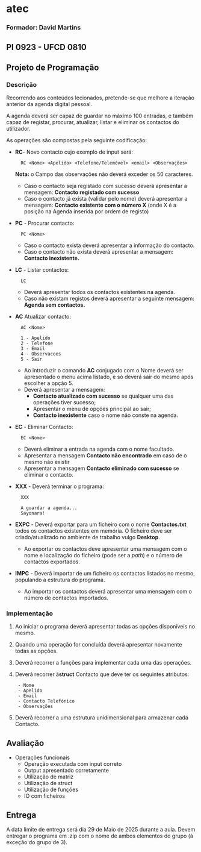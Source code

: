 # atec

### Formador: David Martins

## PI 0923 - UFCD 0810


## Projeto de Programação


### Descrição

Recorrendo aos conteúdos lecionados, pretende-se que melhore a iteração anterior da agenda digital pessoal.

A agenda deverá ser capaz de guardar no máximo 100 entradas, e também capaz de registar, procurar, atualizar, listar e eliminar os contactos do utilizador.

As operações são compostas pela seguinte codificação:

- **RC**- Novo contacto cujo exemplo de input será:

		RC <Nome> <Apelido> <Telefone/Telemóvel> <email> <Observações>
		
	**Nota:** o Campo das observações não deverá exceder os 50 caracteres.

	+	Caso o contacto seja registado com sucesso deverá apresentar a mensagem: **Contacto registado com sucesso**
	+	Caso o contacto já exista (validar pelo nome) deverá apresentar a mensagem: **Contacto existente com o número X** (onde X é a posição na Agenda inserida por ordem de registo)
	
- **PC** - Procurar contacto:
	
		PC <Nome>
		
	- Caso o contacto exista deverá apresentar a informação do contacto.
	- Caso o contacto não exista deverá apresentar a mensagem: **Contacto inexistente.**
	
- **LC** - Listar contactos:

		LC
		
	- Deverá apresentar todos os contactos existentes na agenda.
	- Caso não existam registos deverá apresentar a seguinte mensagem: **Agenda sem contactos.**
	
- **AC** Atualizar contacto:

		AC <Nome>
		
		1 - Apelido
		2 - Telefone
		3 - Email
		4 - Observacoes
		5 - Sair
		
	- Ao introduzir o comando **AC** conjugado com o Nome deverá ser apresentado o menu acima listado, e só deverá sair do mesmo após escolher a opção 5.
	- Deverá apresentar a mensagem: 
		- **Contacto atualizado com sucesso** se qualquer uma das operações tiver sucesso; 
		- Apresentar o menu de opções principal ao sair;
		- **Contacto inexistente** caso o nome não conste na agenda.
		
- **EC** - Eliminar Contacto:

		EC <Nome>
		
	- Deverá eliminar a entrada na agenda com o nome facultado.
	- Apresentar a mensagem **Contacto não encontrado** em caso de o mesmo não existir
	- Apresentar a mensagem **Contacto eliminado com sucesso** se eliminar o contacto.
	
	
- **XXX** - Deverá terminar o programa:

		XXX  
		  
		A guardar a agenda...
		Sayonara!
		
- **EXPC** - Deverá exportar para um ficheiro com o nome **Contactos.txt** todos os contactos existentes em memória. O ficheiro deve ser criado/atualizado no ambiente de trabalho vulgo **Desktop**.
	+ Ao exportar os contactos deve apresentar uma mensagem com o nome e localização do ficheiro (pode ser a *path*) e o número de contactos exportados.


- **IMPC** - Deverá importar de um ficheiro os contactos listados no mesmo, populando a estrutura do programa.
	+ Ao importar os contactos deverá apresentar uma mensagem com o número de contactos importados.
		
		
### Implementação


1) Ao iniciar o programa deverá apresentar todas as opções disponíveis no mesmo.
2) Quando uma operação for concluída deverá apresentar novamente todas as opções.
3) Deverá recorrer a funções para implementar cada uma das operações.
4) Deverá recorrer à**struct** Contacto que deve ter os seguintes atributos:

		- Nome
		- Apelido
		- Email
		- Contacto Telefónico
		- Observações
5) Deverá recorrer a uma estrutura unidimensional para armazenar cada Contacto.

## Avaliação

- Operações funcionais
	+ Operação executada com input correto
	+ Output apresentado corretamente
	+ Utilização de matriz
	+ Utilização de struct
	+ Utilização de funções
	+ IO com ficheiros
	
## Entrega

A data limite de entrega será dia 29 de Maio de 2025 durante a aula. Devem entregar o programa em .zip com o nome de ambos elementos do grupo (à exceção do grupo de 3).
